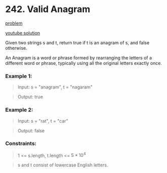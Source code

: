 # 242. Valid Anagram

[problem](https://leetcode.com/problems/valid-anagram/)

[youtube solution](https://www.youtube.com/watch?v=9UtInBqnCgA)

Given two strings s and t, return true if t is an anagram of s, and false otherwise.

An Anagram is a word or phrase formed by rearranging the letters of a different word or phrase, typically using all the original letters exactly once.

### Example 1:

> Input: s = "anagram", t = "nagaram"

> Output: true

### Example 2:

> Input: s = "rat", t = "car"

> Output: false

### Constraints:

> 1 <= s.length, t.length <= $5 * 10^4$

> s and t consist of lowercase English letters.
